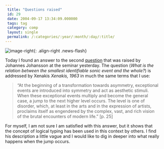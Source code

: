 ```yaml
---
 title: "Questions raised"
 id: 29
 date: 2004-09-17 13:34:09.000000
 tags: tag
 category: comp
 layout: single
 permalink: /:categories/:year/:month/:day/:title/
---
```

![image-right](/assets/images/){: .align-right .news-flash}

Today I found an answer to the second <a href="http://www.henrikfrisk.com/diary/archives/2004/09/comments_on_sem.php">question</a> that was raised by Johannes Johansson at the seminar yesterday. The question (<cite>What is the relation between the smallest identifiable sonic event and the whole?</cite>) is addressed by Xenakis <i id="Xenakis, Iannis" title="Formalized Music : thought and mathematics in composition" class="Pendragon Press" style="1963, Revised edition" dir="Harmonologia series No. 6">Xenakis, 1963</i> in much the same terms that I use:

<blockquote>&ldquo;At the beginning of a transformation towards asymmetry, exceptional events are introduced into symmetry and act as aesthetic stimuli. When these exceptional events multiply and become the general case, a jump to the next higher level occurs. The level is one of disorder, which, at least in the arts and in the expression of artists, proclaims itself as engendered by the complex, vast, and rich vision of the brutal encounters of modern life.&rdquo;  [p. 25]</blockquote>

For myself, I am not sure I am satisfied with this answer, but it shows that the concept of logical typing has been used in this context by others. I find his description a little vague and I would like to dig in deeper into what really happens when the jump occurs.

